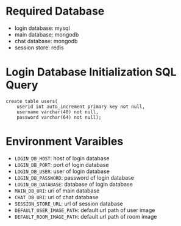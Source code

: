 # Required Database
- login database: mysql
- main database: mongodb
- chat database: mongodb
- session store: redis

# Login Database Initialization SQL Query
```
create table users(
    userid int auto_increment primary key not null,
    username varchar(40) not null,
    password varchar(64) not null);
```

# Environment Varaibles
- `LOGIN_DB_HOST`: host of login database
- `LOGIN_DB_PORT`: port of login database
- `LOGIN_DB_USER`: user of login database
- `LOGIN_DB_PASSWORD`: password of login database
- `LOGIN_DB_DATABASE`: database of login database
- `MAIN_DB_URI`: uri of main database
- `CHAT_DB_URI`: uri of chat database
- `SESSION_STORE_URL`: url of session database
- `DEFAULT_USER_IMAGE_PATH`: default url path of user image
- `DEFAULT_ROOM_IMAGE_PATH`: default url path of room image